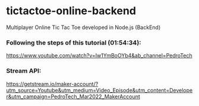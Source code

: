 # tictactoe-online-backend
Multiplayer Online Tic Tac Toe developed in Node.js (BackEnd)

### Following the steps of this tutorial (01:54:34):
https://www.youtube.com/watch?v=Iw1YmBoOYb4&ab_channel=PedroTech

### Stream API:
https://getstream.io/maker-account/?utm_source=Youtube&utm_medium=Video_Episode&utm_content=Developer&utm_campaign=PedroTech_Mar2022_MakerAccount